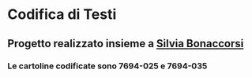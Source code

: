 <h1> Codifica di Testi </h1> 

 <h2> Progetto realizzato insieme a <a href="https://github.com/silviab98/CodificaTesti1920"> Silvia Bonaccorsi </a>  </h2>

<h3> Le cartoline codificate sono 7694-025 e 7694-035 </h3>

